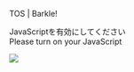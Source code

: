 TOS | Barkle!

JavaScriptを有効にしてください  
Please turn on your JavaScript

![](/static-assets/splash.png?1731005806427)